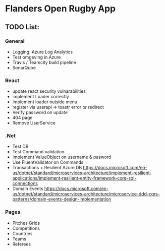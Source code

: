 # Flanders Open Rugby App

## TODO List: ##

### General ###
- Logging: Azure Log Analytics
- Test omgeving in Azure
- Travis / Teamcity build pipeline
- SonarQube

### React ###
- update react security vulnarabilities
- implement Loader correctly
- Implement loader outside menu
- register via userapi => toastr error or redirect
- Verify password on update
- 404 page
- Remove UserService

### .Net ###
- Test DB
- Test Command validation
- Implement ValueObject on username & pasword
- Use FluentValidator on Commands
- Transactions + Resilient Azure DB https://docs.microsoft.com/en-us/dotnet/standard/microservices-architecture/implement-resilient-applications/implement-resilient-entity-framework-core-sql-connections 
- Domain Events https://docs.microsoft.com/en-us/dotnet/standard/microservices-architecture/microservice-ddd-cqrs-patterns/domain-events-design-implementation

### Pages ###
- Pitches Grids
- Competitions
- Countries
- Teams
- Referees